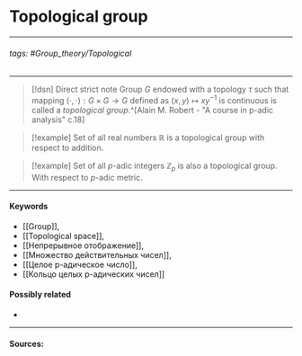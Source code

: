# Topological group
***
###### tags: #Group_theory/Topological  
***
>[!dsn] Direct strict note
>Group $G$ endowed with a topology $\tau$ such that mapping $(\cdot,\cdot):G\times G\to G$ defined as $(x,y)\mapsto xy^{-1}$ is continuous is called a *topological group*.^[Alain M. Robert - "A course in p-adic analysis" c.18]

>[!example] 
>Set of all real numbers $\mathbb{R}$ is a topological group with respect to addition.

>[!example]
>Set of all $p$-adic integers $\mathbb{Z}_{p}$ is also a topological group. With respect to $p$-adic metric.
***
#### Keywords
- [[Group]],
- [[Topological space]],
- [[Непрерывное отображение]],
- [[Множество действительных чисел]],
- [[Целое p-адическое число]],
- [[Кольцо целых p-адических чисел]]
#### Possibly related
- 
***
#### Sources: